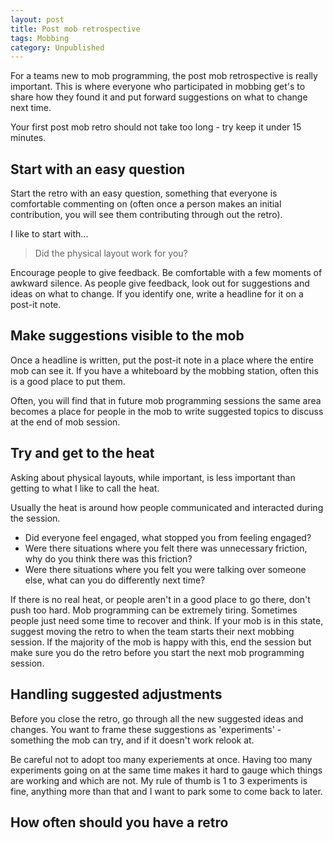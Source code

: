 ```yaml
---
layout: post
title: Post mob retrospective
tags: Mobbing
category: Unpublished
---
```


For a teams new to mob programming, the post mob retrospective is really important. This is where everyone who participated in mobbing get's to share how they found it and put forward suggestions on what to change next time. 

Your first post mob retro should not take too long - try keep it under 15 minutes.

## Start with an easy question

Start the retro with an easy question, something that everyone is comfortable commenting on (often once a person makes an initial contribution, you will see them contributing through out the retro).

I like to start with...

> Did the physical layout work for you?

Encourage people to give feedback. Be comfortable with a few moments of awkward silence. As people give feedback, look out for suggestions and ideas on what to change. If you identify one, write a headline for it on a post-it note.

## Make suggestions visible to the mob

Once a headline is written, put the post-it note in a place where the entire mob can see it. If you have a whiteboard by the mobbing station, often this is a good place to put them. 

Often, you will find that in future mob programming sessions the same area becomes a place for people in the mob to write suggested topics to discuss at the end of mob session.

## Try and get to the heat

Asking about physical layouts, while important, is less important than getting to what I like to call the heat. 

Usually the heat is around how people communicated and interacted during the session.

- Did everyone feel engaged, what stopped you from feeling engaged?
- Were there situations where you felt there was unnecessary friction, why do you think there was this friction?
- Were there situations where you felt you were talking over someone else, what can you do differently next time?

If there is no real heat, or people aren't in a good place to go there, don't push too hard. Mob programming can be extremely tiring. Sometimes people just need some time to recover and think. If your mob is in this state, suggest moving the retro to when the team starts their next mobbing session. If the majority of the mob is happy with this, end the session but make sure you do the retro before you start the next mob programming session.

## Handling suggested adjustments

Before you close the retro, go through all the new suggested ideas and changes. You want to frame these suggestions as 'experiments' - something the mob can try, and if it doesn't work relook at.

Be careful not to adopt too many experiements at once. Having too many experiments going on at the same time makes it hard to gauge which things are working and which are not. My rule of thumb is 1 to 3 experiments is fine, anything more than that and I want to park some to come back to later.

## How often should you have a retro

